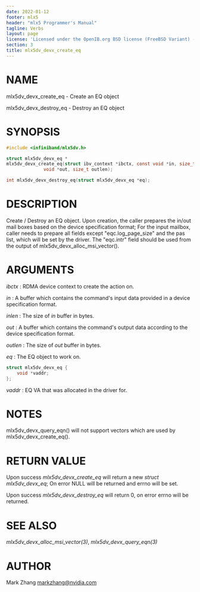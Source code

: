 ```yaml
---
date: 2022-01-12
footer: mlx5
header: "mlx5 Programmer's Manual"
tagline: Verbs
layout: page
license: 'Licensed under the OpenIB.org BSD license (FreeBSD Variant) - See COPYING.md'
section: 3
title: mlx5dv_devx_create_eq
---
```


# NAME

mlx5dv_devx_create_eq - Create an EQ object

mlx5dv_devx_destroy_eq - Destroy an EQ object

# SYNOPSIS

```c
#include <infiniband/mlx5dv.h>

struct mlx5dv_devx_eq *
mlx5dv_devx_create_eq(struct ibv_context *ibctx, const void *in, size_t inlen,
		      void *out, size_t outlen);

int mlx5dv_devx_destroy_eq(struct mlx5dv_devx_eq *eq);

```

# DESCRIPTION

Create / Destroy an EQ object. Upon creation, the caller prepares the in/out mail boxes based on the device
specification format; For the input mailbox, caller needs to prepare all fields except "eqc.log_page_size"
and the pas list, which will be set by the driver. The "eqc.intr" field should be used from the output of
mlx5dv_devx_alloc_msi_vector().

# ARGUMENTS
*ibctx*
:	RDMA device context to create the action on.

*in*
:	A buffer which contains the command's input data provided in a device specification format.

*inlen*
:	The size of *in* buffer in bytes.

*out*
:	A buffer which contains the command's output data according to the device specification format.

*outlen*
:	The size of *out* buffer in bytes.

*eq*
:	The  EQ object to work on.

```c
struct mlx5dv_devx_eq {
    void *vaddr;
};
```

*vaddr*
:	EQ VA that was allocated in the driver for.

# NOTES

mlx5dv_devx_query_eqn() will not support vectors which are used by mlx5dv_devx_create_eq().

# RETURN VALUE

Upon success *mlx5dv_devx_create_eq* will return a new *struct mlx5dv_devx_eq*;
On error NULL will be returned and errno will be set.

Upon success *mlx5dv_devx_destroy_eq* will return 0, on error errno will be returned.

# SEE ALSO

*mlx5dv_devx_alloc_msi_vector(3)*, *mlx5dv_devx_query_eqn(3)*

# AUTHOR

Mark Zhang <markzhang@nvidia.com>
